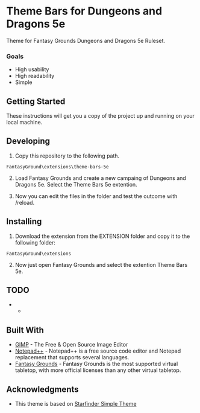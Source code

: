 # Theme Bars for Dungeons and Dragons 5e

Theme for Fantasy Grounds Dungeons and Dragons 5e Ruleset. 

### Goals
* High usability
* High readability
* Simple 

## Getting Started

These instructions will get you a copy of the project up and running on your local machine.

## Developing

1. Copy this repository to the following path.

```
FantasyGround\extensions\theme-bars-5e
```
2. Load Fantasy Grounds and create a new campaing of Dungeons and Dragons 5e. Select the Theme Bars 5e extention.

3. Now you can edit the files in the folder and test the outcome with /reload.

## Installing

1. Download the extension from the EXTENSION folder and copy it to the following folder:
```
FantasyGround\extensions
```

2. Now just open Fantasy Grounds and select the extention Theme Bars 5e.

## TODO
* -

## Built With

* [GIMP](https://www.gimp.org/) - The Free & Open Source Image Editor
* [Notepad++](https://notepad-plus-plus.org/) - Notepad++ is a free source code editor and Notepad replacement that supports several languages.
* [Fantasy Grounds](https://www.fantasygrounds.com/) - Fantasy Grounds is the most supported virtual tabletop, with more official licenses than any other virtual tabletop. 

## Acknowledgments
* This theme is based on [Starfinder Simple Theme ](https://www.fantasygrounds.com/forums/showthread.php?48877-Hacking-a-Theme&p=433549&viewfull=1#post433549)


